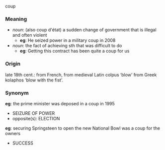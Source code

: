 coup
### Meaning
+ _noun_: (also coup d'état) a sudden change of government that is illegal and often violent
	+ __eg__: He seized power in a military coup in 2008
+ _noun_: the fact of achieving sth that was difficult to do
	+ __eg__: Getting this contract has been quite a coup for us

### Origin

late 18th cent.: from French, from medieval Latin colpus ‘blow’ from Greek kolaphos ‘blow with the fist’.

### Synonym

__eg__: the prime minister was deposed in a coup in 1995

+ SEIZURE OF POWER
+ opposite(s): ELECTION

__eg__: securing Springsteen to open the new National Bowl was a coup for the owners

+ SUCCESS


